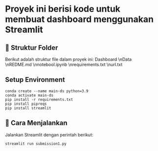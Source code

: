 # Proyek ini berisi kode untuk membuat dashboard menggunakan Streamlit




## 📂 Struktur Folder
Berikut adalah struktur file dalam proyek ini:
Dashboard
\nData
\nREDME.md
\nnotebool.ipynb
\nrequirements.txt
\nurl.txt


## Setup Environment
```
conda create --name main-ds python=3.9
conda activate main-ds
pip install -r requirements.txt
pip install pipreqs
pip install streamlit
```


## 🚀 Cara Menjalankan
Jalankan Streamlit dengan perintah berikut:
```
streamlit run submission1.py
```
